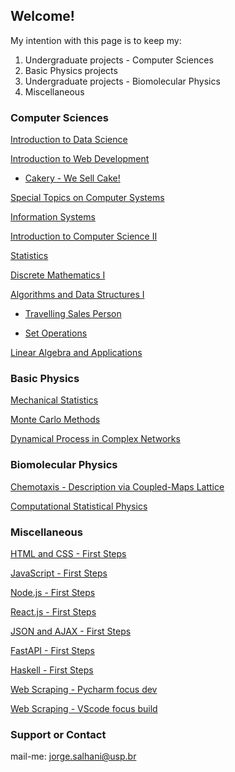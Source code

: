 ## Welcome!

My intention with this page is to keep my:
1.  Undergraduate projects - Computer Sciences 
2.  Basic Physics projects
3.  Undergraduate projects - Biomolecular Physics
4.  Miscellaneous 

### Computer Sciences

[Introduction to Data Science](https://github.com/jorgesalhani/IntroDataScience)

[Introduction to Web Development](https://github.com/jorgesalhani/IntroWebDevelopment)

- [Cakery - We Sell Cake!](https://github.com/jorgesalhani/StoreWebProject) 

[Special Topics on Computer Systems](https://github.com/jorgesalhani/SocialNetworkBlockchain)

[Information Systems](https://github.com/jorgesalhani/InformationSystems)

[Introduction to Computer Science II](https://github.com/jorgesalhani/IntroCienciaComp2)

[Statistics](https://github.com/jorgesalhani/Statistics/)

[Discrete Mathematics I](https://github.com/jorgesalhani/DiscreteMaths1/)

[Algorithms and Data Structures I](https://github.com/jorgesalhani/AlgorithmsDataStructure1)

- [Travelling Sales Person](https://github.com/jorgesalhani/TravellingSalesPerson) 

- [Set Operations](https://github.com/jorgesalhani/SetOperations) 

[Linear Algebra and Applications](https://github.com/jorgesalhani/LinearAlgebraApplications)

### Basic Physics

[Mechanical Statistics](https://github.com/jorgesalhani/MechanicalStatistics)

[Monte Carlo Methods](https://github.com/jorgesalhani/MonteCarloMethods)

[Dynamical Process in Complex Networks](https://github.com/jorgesalhani/ComplexNetworkDynamics)

### Biomolecular Physics

[Chemotaxis - Description via Coupled-Maps Lattice](https://github.com/jorgesalhani/ConclusionThesisBsc)

[Computational Statistical Physics](https://github.com/jorgesalhani/CompStatisticalPhysics)

### Miscellaneous

[HTML and CSS - First Steps](https://github.com/jorgesalhani/LearningCSS_HTML)

[JavaScript - First Steps](https://github.com/jorgesalhani/LearningJS)

[Node.js - First Steps](https://github.com/jorgesalhani/LearningNodeJs)

[React.js - First Steps](https://github.com/jorgesalhani/LearningReactjs)

[JSON and AJAX - First Steps](https://github.com/jorgesalhani/LearningAjax)

[FastAPI - First Steps](https://github.com/jorgesalhani/LearningFastAPI)

[Haskell - First Steps](https://github.com/jorgesalhani/LearningHaskell)

[Web Scraping - Pycharm focus dev](https://github.com/jorgesalhani/ScrapingAndGoogleApi)

[Web Scraping - VScode focus build](https://github.com/jorgesalhani/WebScrapping)

### Support or Contact

mail-me: jorge.salhani@usp.br
